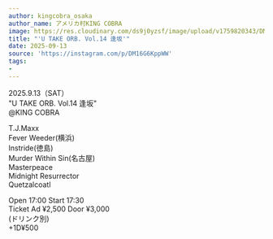 ```yaml
---
author: kingcobra_osaka
author_name: アメリカ村KING COBRA
image: https://res.cloudinary.com/ds9j0yzsf/image/upload/v1759820343/DM16G6KppWW.jpg
title: "'U TAKE ORB. Vol.14 逢坂'"
date: 2025-09-13
source: 'https://instagram.com/p/DM16G6KppWW'
tags:
- 
---
```

2025.9.13（SAT）<br>
"U TAKE ORB. Vol.14 逢坂"<br>
@KING COBRA 

T.J.Maxx<br>
Fever Weeder(横浜)<br>
Instride(徳島)<br>
Murder Within Sin(名古屋)<br>
Masterpeace<br>
Midnight Resurrector<br>
Quetzalcoatl

Open 17:00 Start 17:30<br>
Ticket Ad ¥2,500 Door ¥3,000 <br>
(ドリンク別)<br>
+1D¥500